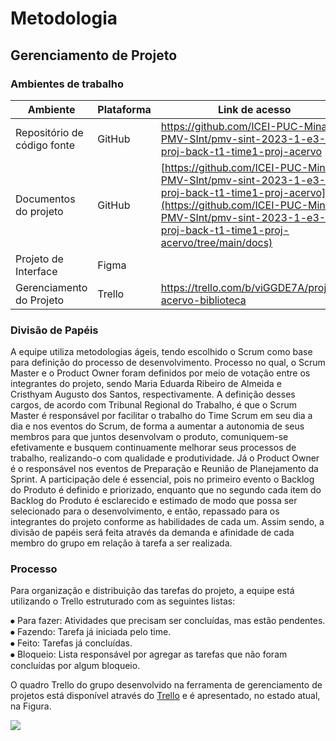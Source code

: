 
# Metodologia

## Gerenciamento de Projeto

### Ambientes de trabalho

Ambiente   | Plataforma | Link de acesso
--------- | ------ | --------
Repositório de código fonte | GitHub | <a>https://github.com/ICEI-PUC-Minas-PMV-SInt/pmv-sint-2023-1-e3-proj-back-t1-time1-proj-acervo</a>
Documentos do projeto | GitHub  | <a>[https://github.com/ICEI-PUC-Minas-PMV-SInt/pmv-sint-2023-1-e3-proj-back-t1-time1-proj-acervo](https://github.com/ICEI-PUC-Minas-PMV-SInt/pmv-sint-2023-1-e3-proj-back-t1-time1-proj-acervo/tree/main/docs)</a>
Projeto de Interface | Figma  | <a></a>
Gerenciamento do Projeto | Trello  | <a>https://trello.com/b/viGGDE7A/projeto-acervo-biblioteca</a>

### Divisão de Papéis

A equipe utiliza metodologias ágeis, tendo escolhido o Scrum como base para definição do processo de desenvolvimento. Processo no qual, o Scrum Master e o Product Owner foram definidos por meio de votação entre os integrantes do projeto, sendo Maria Eduarda Ribeiro de Almeida e Cristhyam Augusto dos Santos, respectivamente. A definição desses cargos, de acordo com Tribunal Regional do Trabalho, é que o Scrum Master é responsável por facilitar o trabalho do Time Scrum em seu dia a dia e nos eventos do Scrum, de forma a aumentar a autonomia de seus membros para que juntos desenvolvam o produto, comuniquem-se efetivamente e busquem continuamente melhorar seus processos de trabalho, realizando-o com qualidade e produtividade. Já o Product Owner é o responsável nos eventos de Preparação e Reunião de Planejamento da Sprint. A participação dele é essencial, pois no primeiro evento o Backlog do Produto é definido e priorizado, enquanto que no segundo cada item do Backlog do Produto é esclarecido e estimado de modo que possa ser selecionado para o desenvolvimento, e então, repassado para os integrantes do projeto conforme as habilidades de cada um. Assim sendo, a divisão de papéis será feita através da demanda e afinidade de cada membro do grupo em relação à tarefa a ser realizada.

### Processo

Para organização e distribuição das tarefas do projeto, a equipe está utilizando o Trello estruturado com as seguintes listas: 
 
⦁ Para fazer: Atividades que precisam ser concluídas, mas estão pendentes.<br>
⦁ Fazendo: Tarefa já iniciada pelo time.<br>
⦁ Feito: Tarefas já concluídas.<br>
⦁ Bloqueio: Lista responsável por agregar as tarefas que não foram concluídas por algum bloqueio.

O quadro Trello do grupo desenvolvido na ferramenta de gerenciamento de projetos está disponível através do [Trello](https://trello.com/b/viGGDE7A/projeto-acervo-biblioteca-%F0%9F%93%9A) e é apresentado, no estado atual, na Figura. 

<td><img src="https://i.imgur.com/iAiHFOr.png"/></td>

